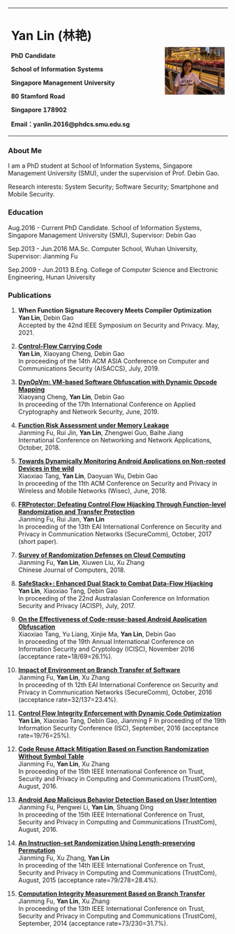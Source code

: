 
<table border="0">
  <tr>
    <td width="70%">
      <h1>Yan Lin (林艳)</h1>
      <p><b>PhD Candidate</b></p>
      <p><b>School of Information Systems</b></p>
      <p><b>Singapore Management University</b></p>
      <p><b>80 Stamford Road</b></p>
      <p><b>Singapore 178902</b></p>
      <p><b>Email：yanlin.2016@phdcs.smu.edu.sg</b></p>
    </td>
    <td width="30%">
      <img src="/IMG_0854.JPG" width="100%">     
    </td>
  </tr>
</table>

### **About Me** 

I am a PhD student at School of Information Systems, Singapore Management University (SMU), under the supervision of Prof. Debin Gao. 

Research interests: System Security; Software Security; Smartphone and Mobile Security.

### **Education**

Aug.2016 - Current PhD Candidate. School of Information Systems, Singapore Management University (SMU), Supervisor: Debin Gao

Sep.2013 - Jun.2016 MA.Sc. Computer School, Wuhan University, Supervisor: Jianming Fu

Sep.2009 - Jun.2013 B.Eng. College of Computer Science and Electronic Engineering, Hunan University

### **Publications**

1. **When Function Signature Recovery Meets Compiler Optimization**\
      **Yan Lin**, Debin Gao\
      Accepted by the 42nd IEEE Symposium on Security and Privacy. May, 2021.

1. [**Control-Flow Carrying Code**](https://flyer.sis.smu.edu.sg/asiaccs19-1.pdf)\
     **Yan Lin**, Xiaoyang Cheng, Debin Gao\
     In proceeding of the 14th ACM ASIA Conference on Computer and Communications Security (AISACCS), July, 2019.

1. [**DynOpVm: VM-based Software Obfuscation with Dynamic Opcode Mapping**](https://flyer.sis.smu.edu.sg/acns19.pdf)\
     Xiaoyang Cheng, **Yan Lin**, Debin Gao\
     In proceeding of the 17th International Conference on Applied Cryptography and Network Security, June, 2019.

1. [**Function Risk Assessment under Memory Leakage**](https://1drv.ms/b/s!Aj9CYr_j_6FAoETpx1oQQ-plKdzU?e=FRaQrn)\
     Jianming Fu, Rui Jin, **Yan Lin**, Zhengwei Guo, Baihe Jiang \
     International Conference on Networking and Network Applications, October, 2018.

1. [**Towards Dynamically Monitoring Android Applications on Non-rooted Devices in the wild**](https://ink.library.smu.edu.sg/cgi/viewcontent.cgi?article=5102&context=sis_research)\
     Xiaoxiao Tang, **Yan Lin**, Daoyuan Wu, Debin Gao\
     In proceeding of the 11th ACM Conference on Security and Privacy in Wireless and Mobile Networks (Wisec), June, 2018.

1. [**FRProtector: Defeating Control Flow Hijacking Through Function-level Randomization and Transfer Protection**](https://1drv.ms/b/s!Aj9CYr_j_6FAoD7_4xFkBORnPF4R?e=I3SAZp)\
     Jianming Fu, Rui Jian, **Yan Lin**\
     In proceeding of the 13th EAI International Conference on Security and Privacy in Communication Networks (SecureComm), October, 2017 (short paper).

1. [**Survey of Randomization Defenses on Cloud Computing**](https://1drv.ms/b/s!Aj9CYr_j_6FAoELYSVZdDUht0Dw7?e=7PHiym)\
     Jianming Fu, **Yan Lin**, Xiuwen Liu, Xu Zhang\
     Chinese Journal of Computers, 2018.

1. [**SafeStack+: Enhanced Dual Stack to Combat Data-Flow Hijacking**](https://flyer.sis.smu.edu.sg/acisp17.pdf)\
     **Yan Lin**, Xiaoxiao Tang, Debin Gao\
     In proceeding of the 22nd Australasian Conference on Information Security and Privacy (ACISP), July, 2017.

1. [**On the Effectiveness of Code-reuse-based Android Application Obfuscation**](https://ink.library.smu.edu.sg/cgi/viewcontent.cgi?article=4427&context=sis_research)\
     Xiaoxiao Tang, Yu Liang, Xinjie Ma, **Yan Lin**, Debin Gao\
     In proceeding of the 19th Annual International Conference on Information Security and Cryptology (ICISC), November 2016 (acceptance rate=18/69=26.1%).

1. [**Impact of Environment on Branch Transfer of Software**](https://1drv.ms/b/s!Aj9CYr_j_6FAoD8TQMxL9yNvBsRm?e=w5Keaa)\
     Jianming Fu, **Yan Lin**, Xu Zhang\
     In proceeding of th 12th EAI International Conference on Security and Privacy in Communication Networks (SecureComm), October, 2016 (acceptance rate=32/137=23.4%).

1. [**Control Flow Integrity Enforcement with Dynamic Code Optimization**](https://flyer.sis.smu.edu.sg/isc16.pdf)\
     **Yan Lin**, Xiaoxiao Tang, Debin Gao, Jianming F
     In proceeding of the 19th Information Security Conference (ISC), September, 2016 (acceptance rate=19/76=25%).

1. [**Code Reuse Attack Mitigation Based on Function Randomization Without Symbol Table**](https://1drv.ms/b/s!Aj9CYr_j_6FAoDxnSktD35sxzinM?e=W1itdJ)\
     Jianming Fu, **Yan Lin**, Xu Zhang\
     In proceeding of the 15th IEEE International Conference on Trust, Security and Privacy in Computing and Communications (TrustCom), August, 2016.

1. [**Android App Malicious Behavior Detection Based on User Intention**](https://1drv.ms/b/s!Aj9CYr_j_6FAoDpmE-yjN4_TgL5l?e=TpuRbf)\
     Jianming Fu, Pengwei Li, **Yan Lin**, Shuang Ding\
     In proceeding of the 15th IEEE International Conference on Trust, Security and Privacy in Computing and Communications (TrustCom), August, 2016.

1. [**An Instruction-set Randomization Using Length-preserving Permutation**](https://1drv.ms/b/s!Aj9CYr_j_6FAoDl0jO8XmF1obrJT)\
     Jianming Fu, Xu Zhang, **Yan Lin**\
     In proceeding of the 14th IEEE International Conference on Trust, Security and Privacy in Computing and Communications (TrustCom), August, 2015 (acceptance rate=79/278=28.4%).

1. [**Computation Integrity Measurement Based on Branch Transfer**](https://1drv.ms/b/s!Aj9CYr_j_6FAoD3WfBNTPSVHX5kD?e=HV2owW)\
     Jianming Fu, **Yan Lin**, Xu Zhang\
     In proceeding of the 13th IEEE International Conference on Trust, Security and Privacy in Computing and Communications (TrustCom), September, 2014 (acceptance rate=73/230=31.7%).
